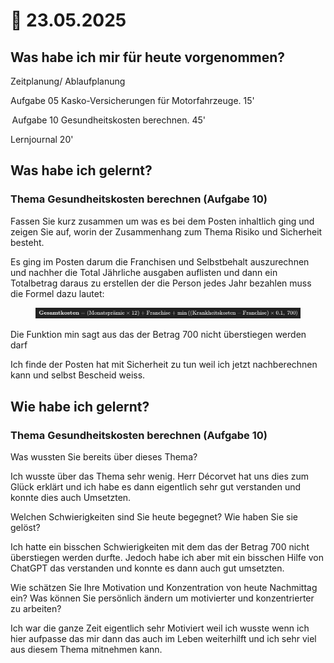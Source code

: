 # 📅 23.05.2025

## Was habe ich mir für heute vorgenommen?

Zeitplanung/ Ablaufplanung&#x20;

Aufgabe 05 Kasko-Versicherungen für Motorfahrzeuge. 15' &#x20;

 Aufgabe 10 Gesundheitskosten berechnen. 45' &#x20;

Lernjournal 20' &#x20;

## Was habe ich gelernt?

### Thema Gesundheitskosten berechnen (Aufgabe 10)&#x20;

Fassen Sie kurz zusammen um was es bei dem Posten inhaltlich ging und zeigen Sie auf, worin der Zusammenhang zum Thema Risiko und Sicherheit besteht. &#x20;

Es ging im Posten darum die Franchisen und Selbstbehalt auszurechnen und nachher die Total Jährliche ausgaben auflisten und dann ein Totalbetrag daraus zu erstellen der die Person jedes Jahr bezahlen muss die Formel dazu lautet: &#x20;

<figure><img src="../.gitbook/assets/GetImage.png" alt=""><figcaption></figcaption></figure>

Die Funktion min sagt aus das der Betrag 700 nicht überstiegen werden darf&#x20;

Ich finde der Posten hat mit Sicherheit zu tun weil ich jetzt nachberechnen kann und selbst Bescheid weiss.&#x20;

## Wie habe ich gelernt?

### Thema Gesundheitskosten berechnen (Aufgabe 10)&#x20;

&#x20;

Was wussten Sie bereits über dieses Thema?&#x20;

Ich wusste über das Thema sehr wenig. Herr Décorvet hat uns dies zum Glück erklärt und ich habe es dann eigentlich sehr gut verstanden und konnte dies auch Umsetzten.&#x20;

Welchen Schwierigkeiten sind Sie heute begegnet? Wie haben Sie sie gelöst?&#x20;

Ich hatte ein bisschen Schwierigkeiten mit dem das der Betrag 700 nicht überstiegen werden durfte. Jedoch habe ich aber mit ein bisschen Hilfe von ChatGPT das verstanden und konnte es dann auch gut umsetzten.&#x20;

&#x20;

&#x20;

Wie schätzen Sie Ihre Motivation und Konzentration  von heute Nachmittag ein? Was können Sie persönlich ändern um motivierter und konzentrierter zu arbeiten?&#x20;

Ich war die ganze Zeit eigentlich sehr Motiviert weil ich wusste wenn ich hier aufpasse das mir dann das auch im Leben weiterhilft und ich sehr viel aus diesem Thema mitnehmen kann.&#x20;

&#x20;
